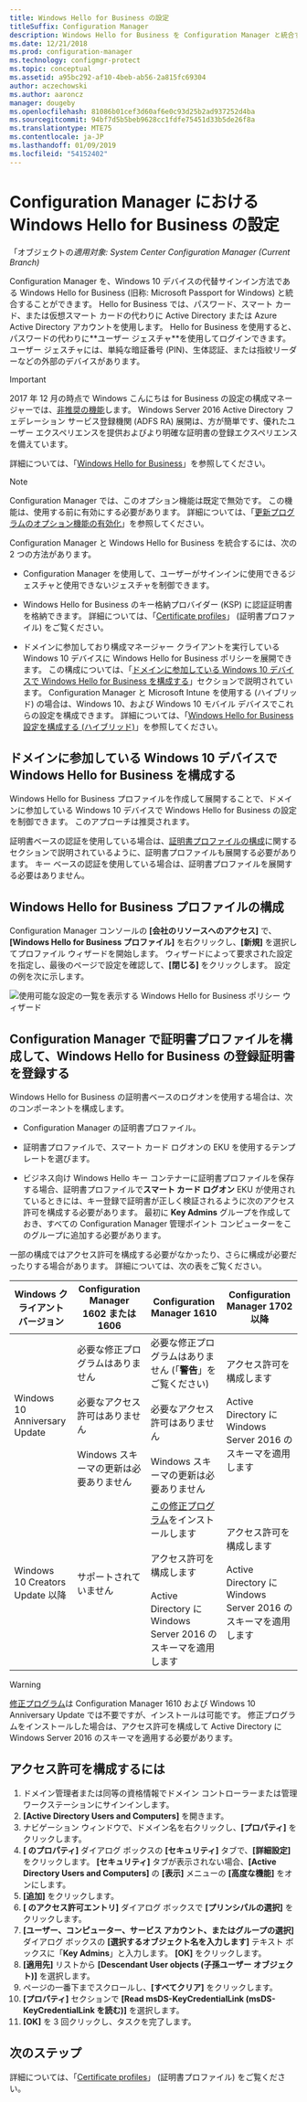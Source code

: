 ```yaml
---
title: Windows Hello for Business の設定
titleSuffix: Configuration Manager
description: Windows Hello for Business を Configuration Manager と統合する方法について説明します。
ms.date: 12/21/2018
ms.prod: configuration-manager
ms.technology: configmgr-protect
ms.topic: conceptual
ms.assetid: a95bc292-af10-4beb-ab56-2a815fc69304
author: aczechowski
ms.author: aaroncz
manager: dougeby
ms.openlocfilehash: 81086b01cef3d60af6e0c93d25b2ad937252d4ba
ms.sourcegitcommit: 94bf7d5b5beb9628cc1fdfe75451d33b5de26f8a
ms.translationtype: MTE75
ms.contentlocale: ja-JP
ms.lasthandoff: 01/09/2019
ms.locfileid: "54152402"
---
```

# <a name="windows-hello-for-business-settings-in-configuration-manager"></a>Configuration Manager における Windows Hello for Business の設定

「オブジェクトの*適用対象: System Center Configuration Manager (Current Branch)*

<!--1245704-->Configuration Manager を、Windows 10 デバイスの代替サインイン方法である Windows Hello for Business (旧称: Microsoft Passport for Windows) と統合することができます。 Hello for Business では、パスワード、スマート カード、または仮想スマート カードの代わりに Active Directory または Azure Active Directory アカウントを使用します。 Hello for Business を使用すると、パスワードの代わりに**ユーザー ジェスチャ**を使用してログインできます。 ユーザー ジェスチャには、単純な暗証番号 (PIN)、生体認証、または指紋リーダーなどの外部のデバイスがあります。


> [!Important]  
> 2017 年 12 月の時点で Windows こんにちは for Business の設定の構成マネージャーでは、[非推奨の機能](/sccm/core/plan-design/changes/deprecated/removed-and-deprecated-cmfeatures)します。 Windows Server 2016 Active Directory フェデレーション サービス登録機関 (ADFS RA) 展開は、方が簡単です、優れたユーザー エクスペリエンスを提供およびより明確な証明書の登録エクスペリエンスを備えています。  


詳細については、「[Windows Hello for Business](https://docs.microsoft.com/windows/access-protection/hello-for-business/hello-identity-verification)」を参照してください。


> [!Note]  
> Configuration Manager では、このオプション機能は既定で無効です。 この機能は、使用する前に有効にする必要があります。 詳細については、「[更新プログラムのオプション機能の有効化](/sccm/core/servers/manage/install-in-console-updates#bkmk_options)」を参照してください。<!--505213-->  


Configuration Manager と Windows Hello for Business を統合するには、次の 2 つの方法があります。  

- Configuration Manager を使用して、ユーザーがサインインに使用できるジェスチャと使用できないジェスチャを制御できます。  

- Windows Hello for Business のキー格納プロバイダー (KSP) に認証証明書を格納できます。 詳細については、「[Certificate profiles](introduction-to-certificate-profiles.md)」 (証明書プロファイル) をご覧ください。  

- ドメインに参加しており構成マネージャー クライアントを実行している Windows 10 デバイスに Windows Hello for Business ポリシーを展開できます。 この構成については、「[ドメインに参加している Windows 10 デバイスで Windows Hello for Business を構成する](#configure-windows-hello-for-business-on-domain-joined-windows-10-devices)」セクションで説明されています。 Configuration Manager と Microsoft Intune を使用する (ハイブリッド) の場合は、Windows 10、および Windows 10 モバイル デバイスでこれらの設定を構成できます。 詳細については、「[Windows Hello for Business 設定を構成する (ハイブリッド)](/sccm/mdm/deploy-use/windows-hello-for-business-settings)」を参照してください。



## <a name="configure-windows-hello-for-business-on-domain-joined-windows-10-devices"></a>ドメインに参加している Windows 10 デバイスで Windows Hello for Business を構成する

Windows Hello for Business プロファイルを作成して展開することで、ドメインに参加している Windows 10 デバイスで Windows Hello for Business の設定を制御できます。 このアプローチは推奨されます。


証明書ベースの認証を使用している場合は、[証明書プロファイルの構成](#configure-a-certificate-profile)に関するセクションで説明されているように、証明書プロファイルも展開する必要があります。 キー ベースの認証を使用している場合は、証明書プロファイルを展開する必要はありません。



## <a name="configure-a-windows-hello-for-business-profile"></a>Windows Hello for Business プロファイルの構成  

Configuration Manager コンソールの **[会社のリソースへのアクセス]** で、**[Windows Hello for Business プロファイル]** を右クリックし、**[新規]** を選択してプロファイル ウィザードを開始します。 ウィザードによって要求された設定を指定し、最後のページで設定を確認して、**[閉じる]** をクリックします。 設定の例を次に示します。  

![使用可能な設定の一覧を表示する Windows Hello for Business ポリシー ウィザード](../media/Hello-for-Business-settings.png)



## <a name="configure-a-certificate-profile-to-enroll-the-windows-hello-for-business-enrollment-certificate-in-configuration-manager"></a>Configuration Manager で証明書プロファイルを構成して、Windows Hello for Business の登録証明書を登録する  

Windows Hello for Business の証明書ベースのログオンを使用する場合は、次のコンポーネントを構成します。  

-   Configuration Manager の証明書プロファイル。  

-   証明書プロファイルで、スマート カード ログオンの EKU を使用するテンプレートを選びます。  

-   ビジネス向け Windows Hello キー コンテナーに証明書プロファイルを保存する場合、証明書プロファイルで**スマート カード ログオン** EKU が使用されているときには、キー登録で証明書が正しく検証されるように次のアクセス許可を構成する必要があります。
最初に **Key Admins** グループを作成しておき、すべての Configuration Manager 管理ポイント コンピューターをこのグループに追加する必要があります。

一部の構成ではアクセス許可を構成する必要がなかったり、さらに構成が必要だったりする場合があります。 詳細については、次の表をご覧ください。

|Windows クライアント バージョン|Configuration Manager 1602 または 1606|Configuration Manager 1610|Configuration Manager 1702 以降|
|-|-|-|-|
|Windows 10 Anniversary Update|必要な修正プログラムはありません<br><br>必要なアクセス許可はありません<br><br>Windows スキーマの更新は必要ありません|必要な修正プログラムはありません (「**警告**」をご覧ください)<br><br>必要なアクセス許可はありません<br><br>Windows スキーマの更新は必要ありません|アクセス許可を構成します<br><br>Active Directory に Windows Server 2016 のスキーマを適用します|
|Windows 10 Creators Update 以降|サポートされていません|[この修正プログラム](https://support.microsoft.com/help/4010155/update-rollup-for-system-center-configuration-manager-current-branch-v)をインストールします<br><br>アクセス許可を構成します<br><br>Active Directory に Windows Server 2016 のスキーマを適用します|アクセス許可を構成します<br><br>Active Directory に Windows Server 2016 のスキーマを適用します|

> [!WARNING]
> [修正プログラム](https://support.microsoft.com/help/4010155/update-rollup-for-system-center-configuration-manager-current-branch-v)は Configuration Manager 1610 および Windows 10 Anniversary Update では不要ですが、インストールは可能です。  修正プログラムをインストールした場合は、アクセス許可を構成して Active Directory に Windows Server 2016 のスキーマを適用する必要があります。

## <a name="to-configure-permissions"></a>アクセス許可を構成するには

1.  ドメイン管理者または同等の資格情報でドメイン コントローラーまたは管理ワークステーションにサインインします。
2.  **[Active Directory Users and Computers]** を開きます。
3.  ナビゲーション ウィンドウで、ドメイン名を右クリックし、**[プロパティ]** をクリックします。
4.  **[*<domain name>* のプロパティ]** ダイアログ ボックスの **[セキュリティ]** タブで、**[詳細設定]** をクリックします。 **[セキュリティ]** タブが表示されない場合、**[Active Directory Users and Computers]** の **[表示]** メニューの **[高度な機能]** をオンにします。
5.  **[追加]** をクリックします。
6.  **[*<domain name>* のアクセス許可エントリ]** ダイアログ ボックスで **[プリンシパルの選択]** をクリックします。
7.  **[ユーザー、コンピューター、サービス アカウント、またはグループの選択]** ダイアログ ボックスの **[選択するオブジェクト名を入力します]** テキスト ボックスに「**Key Admins**」と入力します。 **[OK]** をクリックします。
8.  **[適用先]** リストから **[Descendant User objects (子孫ユーザー オブジェクト)]** を選択します。
9.  ページの一番下までスクロールし、**[すべてクリア]** をクリックします。
10. **[プロパティ]** セクションで **[Read msDS-KeyCredentialLink (msDS-KeyCredentialLink を読む)]** を選択します。
11. **[OK]** を 3 回クリックし、タスクを完了します。


## <a name="next-steps"></a>次のステップ

詳細については、「[Certificate profiles](introduction-to-certificate-profiles.md)」 (証明書プロファイル) をご覧ください。  




